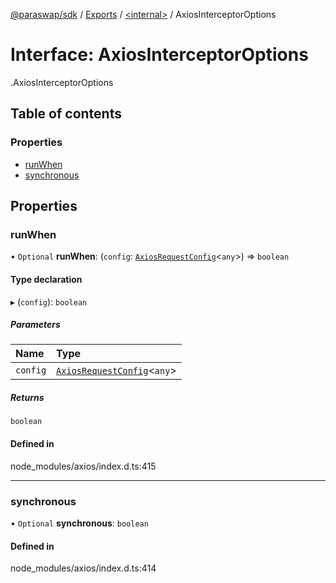 [@paraswap/sdk](../README.md) / [Exports](../modules.md) / [<internal\>](../modules/internal_.md) / AxiosInterceptorOptions

# Interface: AxiosInterceptorOptions

[<internal>](../modules/internal_.md).AxiosInterceptorOptions

## Table of contents

### Properties

- [runWhen](internal_.AxiosInterceptorOptions.md#runwhen)
- [synchronous](internal_.AxiosInterceptorOptions.md#synchronous)

## Properties

### runWhen

• `Optional` **runWhen**: (`config`: [`AxiosRequestConfig`](internal_.AxiosRequestConfig.md)<`any`\>) => `boolean`

#### Type declaration

▸ (`config`): `boolean`

##### Parameters

| Name | Type |
| :------ | :------ |
| `config` | [`AxiosRequestConfig`](internal_.AxiosRequestConfig.md)<`any`\> |

##### Returns

`boolean`

#### Defined in

node_modules/axios/index.d.ts:415

___

### synchronous

• `Optional` **synchronous**: `boolean`

#### Defined in

node_modules/axios/index.d.ts:414
